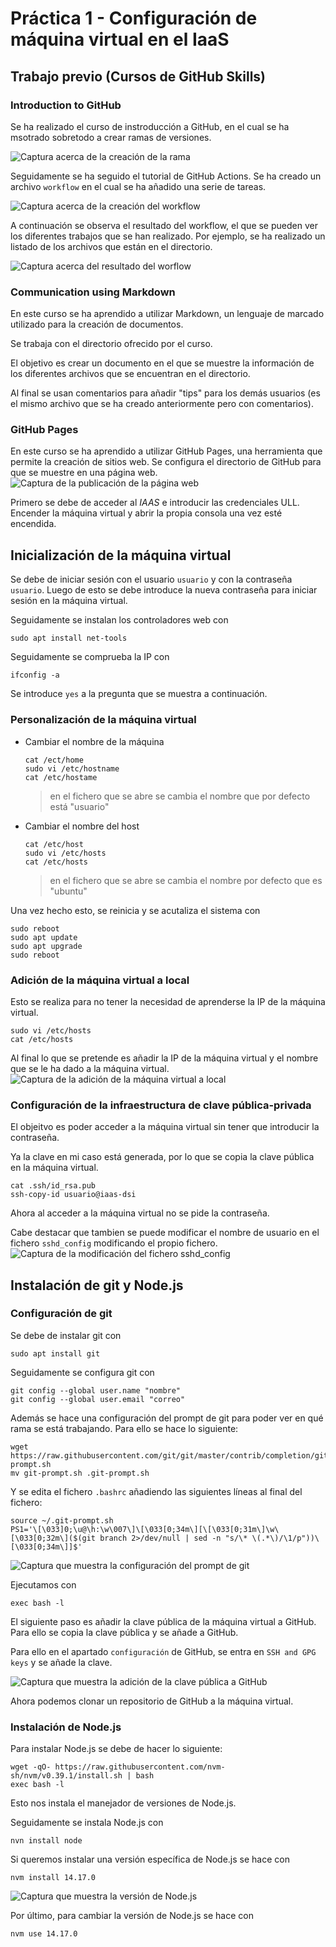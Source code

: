 # Práctica 1 - Configuración de máquina virtual en el IaaS

## Trabajo previo (Cursos de GitHub Skills)

### Introduction to GitHub

Se ha realizado el curso de instroducción a GitHub, en el cual se ha msotrado sobretodo a crear ramas de versiones.

![Captura acerca de la creación de la rama](./img/rama.png)

Seguidamente se ha seguido el tutorial de GitHub Actions. Se ha creado un archivo `workflow` en el cual se ha añadido una serie de tareas.

![Captura acerca de la creación del workflow](./img/workflow.png)

A continuación se observa el resultado del workflow, el que se pueden ver los diferentes trabajos que se han realizado. Por ejemplo, se ha realizado un listado de los archivos que están en el directorio.

![Captura acerca del resultado del worflow](./img/listado_workflow.png)

### Communication using Markdown

En este curso se ha aprendido a utilizar Markdown, un lenguaje de marcado utilizado para la creación de documentos. 

Se trabaja con el directorio ofrecido por el curso.

El objetivo es crear un documento en el que se muestre la información de los diferentes archivos que se encuentran en el directorio.

Al final se usan comentarios para añadir "tips" para los demás usuarios (es el mismo archivo que se ha creado anteriormente pero con comentarios).

### GitHub Pages

En este curso se ha aprendido a utilizar GitHub Pages, una herramienta que permite la creación de sitios web.
Se configura el directorio de GitHub para que se muestre en una página web.
![Captura de la publicación de la página web](./img/pages.png)

Primero se debe de acceder al _IAAS_  e introducir las credenciales ULL.
Encender la máquina virtual y abrir la propia consola una vez esté encendida.

## Inicialización de la máquina virtual

Se debe de iniciar sesión con el usuario ` usuario ` y con la contraseña ` usuario `.
Luego de esto se debe introduce la nueva contraseña para iniciar sesión en la máquina virtual.

Seguidamente se instalan los controladores web con
```
sudo apt install net-tools
```
Seguidamente se comprueba la IP con

```
ifconfig -a
```

Se introduce `yes` a la pregunta que se muestra a continuación.

### Personalización de la máquina virtual
 - Cambiar el nombre de la máquina
    ```
    cat /ect/home
    sudo vi /etc/hostname
    cat /etc/hostame
    ```
    > en el fichero que se abre se cambia el nombre que por defecto está "usuario"
- Cambiar el nombre del host
    ```
    cat /etc/host
    sudo vi /etc/hosts
    cat /etc/hosts
    ```
    > en el fichero que se abre se cambia el nombre por defecto que es "ubuntu"

Una vez hecho esto, se reinicia y se acutaliza el sistema con
```
sudo reboot
sudo apt update
sudo apt upgrade
sudo reboot
```
### Adición de la máquina virtual a local

Esto se realiza para no tener la necesidad de aprenderse la IP de la máquina virtual.
````
sudo vi /etc/hosts
cat /etc/hosts
````  
Al final lo que se pretende es añadir la IP de la máquina virtual y el nombre que se le ha dado a la máquina virtual.
![Captura de la adición de la máquina virtual a local](./img/hosts.png)

### Configuración de la infraestructura de clave pública-privada

El objeitvo es poder acceder a la máquina virtual sin tener que introducir la contraseña.

Ya la clave en mi caso está generada, por lo que se copia la clave pública en la máquina virtual.
```
cat .ssh/id_rsa.pub
ssh-copy-id usuario@iaas-dsi
```
Ahora al acceder a la máquina virtual no se pide la contraseña.

Cabe destacar que tambien se puede modificar el nombre de usuario en el fichero `sshd_config` modificando el propio fichero.
![Captura de la modificación del fichero sshd_config](./img/cambio_nombre.png)

## Instalación de git y Node.js

### Configuración de git

Se debe de instalar git con
```
sudo apt install git
```
Seguidamente se configura git con
```
git config --global user.name "nombre"
git config --global user.email "correo"
```
Además se hace una configuración del prompt de git para poder ver en qué rama se está trabajando. Para ello se hace lo siguiente:
```
wget https://raw.githubusercontent.com/git/git/master/contrib/completion/git-prompt.sh
mv git-prompt.sh .git-prompt.sh
```
Y se edita el fichero `.bashrc` añadiendo las siguientes líneas al final del fichero:
```
source ~/.git-prompt.sh
PS1='\[\033]0;\u@\h:\w\007\]\[\033[0;34m\][\[\033[0;31m\]\w\[\033[0;32m\]($(git branch 2>/dev/null | sed -n "s/\* \(.*\)/\1/p"))\[\033[0;34m\]]$'
```

![Captura que muestra la configuración del prompt de git](./img/bashrc.png)

Ejecutamos con
```
exec bash -l
```

El siguiente paso es añadir la clave pública de la máquina virtual a GitHub. Para ello se copia la clave pública y se añade a GitHub.

Para ello en el apartado `configuración` de GitHub, se entra en `SSH and GPG keys` y se añade la clave.

![Captura que muestra la adición de la clave pública a GitHub](./img/sshGit.png)

Ahora podemos clonar un repositorio de GitHub a la máquina virtual.

### Instalación de Node.js

Para instalar Node.js se debe de hacer lo siguiente:
```
wget -qO- https://raw.githubusercontent.com/nvm-sh/nvm/v0.39.1/install.sh | bash
exec bash -l
````
Esto nos instala el manejador de versiones de Node.js.

Seguidamente se instala Node.js con
```
nvn install node
```
Si queremos instalar una versión específica de Node.js se hace con
```
nvm install 14.17.0
```
![Captura que muestra la versión de Node.js](./img/versionNode.png)

Por último, para cambiar la versión de Node.js se hace con
```
nvm use 14.17.0
```


